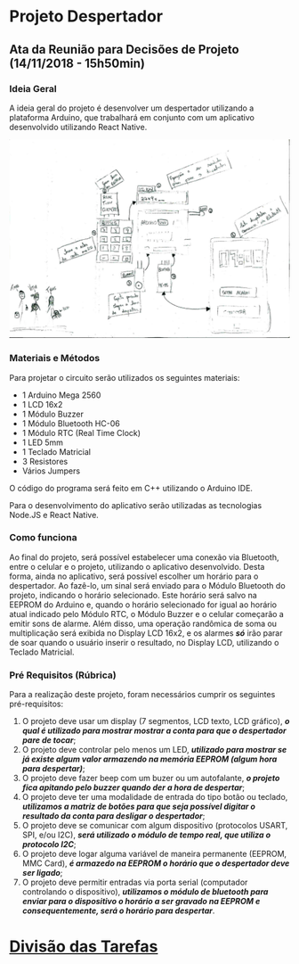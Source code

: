 # Projeto Despertador

## Ata da Reunião para Decisões de Projeto (14/11/2018 - 15h50min)

### Ideia Geral
A ideia geral do projeto é desenvolver um despertador utilizando a plataforma Arduino, que trabalhará em conjunto com um aplicativo desenvolvido utilizando React Native. 

![Imagem da Ideia](https://github.com/lucasvribeiro/Projeto-Despertador-Sistemas-Microcontrolados/blob/master/ata.png)

### Materiais e Métodos
Para projetar o circuito serão utilizados os seguintes materiais:
- 1 Arduino Mega 2560
- 1 LCD 16x2
- 1 Módulo Buzzer
- 1 Módulo Bluetooth HC-06
- 1 Módulo RTC (Real Time Clock)
- 1 LED 5mm
- 1 Teclado Matricial
- 3 Resistores
- Vários Jumpers

O código do programa será feito em C++ utilizando o Arduino IDE.

Para o desenvolvimento do aplicativo serão utilizadas as tecnologias Node.JS e React Native.

### Como funciona
Ao final do projeto, será possível estabelecer uma conexão via Bluetooth, entre o celular e o projeto, utilizando o aplicativo desenvolvido. Desta forma, ainda no aplicativo, será possível escolher um horário para o despertador. Ao fazê-lo, um sinal será enviado para o Módulo Bluetooth do projeto, indicando o horário selecionado. Este horário será salvo na EEPROM do Arduino e, quando o horário selecionado for igual ao horário atual indicado pelo Módulo RTC, o Módulo Buzzer  e o celular começarão a emitir sons de alarme.
Além disso, uma operação randômica de soma ou multiplicação será exibida no Display LCD 16x2, e os alarmes ***só*** irão parar de soar quando o usuário inserir o resultado, no Display LCD, utilizando o Teclado Matricial.

### Pré Requisitos (Rúbrica)
Para a realização deste projeto, foram necessários cumprir os seguintes pré-requisitos:
1. O projeto deve usar um display (7 segmentos, LCD texto, LCD gráfico), ***o qual é utilizado para mostrar mostrar a conta para que o despertador pare de tocar***;
2. O projeto deve controlar pelo menos um LED, ***utilizado para mostrar se já existe algum valor armazendo na memória EEPROM (algum hora para despertar)***;
3. O projeto deve fazer beep com um buzer ou um autofalante, ***o projeto fica apitando pelo buzzer quando der a hora de despertar***;
4. O projeto deve ter uma modalidade de entrada do tipo botão ou teclado, ***utilizamos a matriz de botões para que seja possível digitar o resultado da conta para desligar o despertador***;
5. O projeto deve se comunicar com algum dispositivo (protocolos USART, SPI, e/ou
I2C), ***será utilizado o módulo de tempo real, que utiliza o protocolo I2C***;
6. O projeto deve logar alguma variável de maneira permanente (EEPROM, MMC
Card), ***é armazedo na EEPROM o horário que o despertador deve ser ligado***;
7. O projeto deve permitir entradas via porta serial (computador controlando o
dispositivo), ***utilizamos o módulo de bluetooth para enviar para o dispositivo o horário a ser gravado na EEPROM e consequentemente, será o horário para despertar***.

# [Divisão das Tarefas](https://github.com/lucasvribeiro/Projeto-Despertador-Sistemas-Microcontrolados/blob/master/Divisao-de-Tarefas.md)
